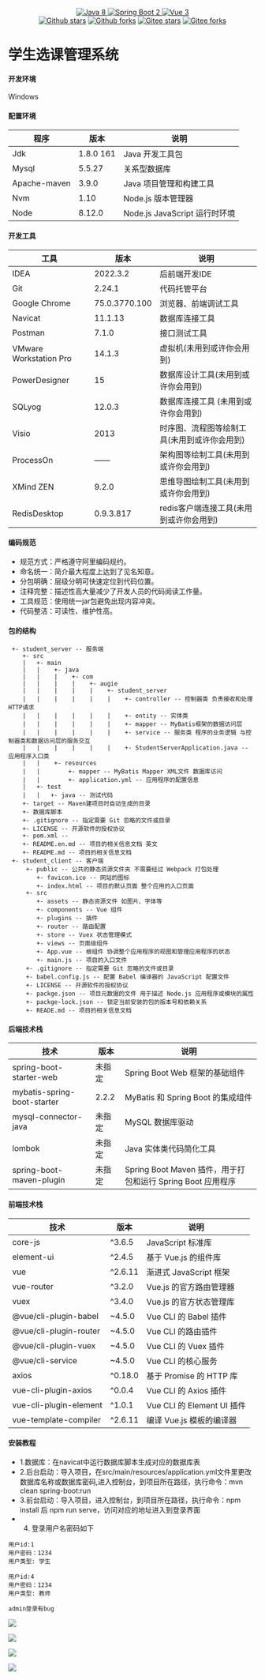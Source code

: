 
<p align="center"><a href='https://docs.oracle.com/en/java/javase/8'><img alt="Java 8" src="readme/Java8.png">
</a>
    <a href='https://docs.spring.io/spring-boot/docs/2.6.2-SNAPSHOT/reference/html'>
<img alt="Spring Boot 2" src="https://img.shields.io/badge/Spring%20Boot%202-%23000000.svg?logo=springboot">
</a>
    <a href='https://staging-cn.vuejs.org'>
<img alt="Vue 3" src="https://img.shields.io/badge/Vue%202%20-%232b3847.svg?logo=vue.js">
</a><br/>
    <a href='#'><img alt="Github stars" src="https://img.shields.io/github/stars/201206030/novel?logo=github"></a>
    <a href='#'><img alt="Github forks" src="https://img.shields.io/github/forks/201206030/novel?logo=github"></a>
    <a href='#'><img alt="Gitee stars" src="https://gitee.com/novel_dev_team/novel/badge/star.svg?theme=gitee"></a>
    <a href='#'><img alt="Gitee forks" src="https://gitee.com/novel_dev_team/novel/badge/fork.svg?theme=gitee"></a>
</p>

# 学生选课管理系统

#### 开发环境
Windows

#### 配置环境

| 程序           | 版本        | 说明                       |
|--------------|-----------|--------------------------|
| Jdk          | 1.8.0 161 | Java 开发工具包               |
| Mysql        | 5.5.27    | 关系型数据库                   |
| Apache-maven | 3.9.0     | Java 项目管理和构建工具           |
| Nvm          | 1.10      | Node.js 版本管理器            |
| Node         | 8.12.0    | Node.js JavaScript 运行时环境 |

#### 开发工具

| 工具                       | 版本            | 说明                      |
|--------------------------|---------------|-------------------------|
| IDEA                     | 2022.3.2      | 后前端开发IDE                |
| Git                      | 2.24.1        | 代码托管平台                  |
| Google   Chrome          | 75.0.3770.100 | 浏览器、前端调试工具              |
| Navicat                  | 11.1.13       | 数据库连接工具                 |
| Postman                  | 7.1.0         | 接口测试工具                  |
| VMware   Workstation Pro | 14.1.3        | 虚拟机(未用到或许你会用到)          |
| PowerDesigner            | 15            | 数据库设计工具(未用到或许你会用到)      |
| SQLyog                   | 12.0.3        | 数据库连接工具 (未用到或许你会用到)     |
| Visio                    | 2013          | 时序图、流程图等绘制工具(未用到或许你会用到) |
| ProcessOn                | ——            | 架构图等绘制工具(未用到或许你会用到)     |
| XMind   ZEN              | 9.2.0         | 思维导图绘制工具(未用到或许你会用到)     |
| RedisDesktop             | 0.9.3.817     | redis客户端连接工具(未用到或许你会用到) |

#### 编码规范

- 规范方式：严格遵守阿里编码规约。
- 命名统一：简介最大程度上达到了见名知意。
- 分包明确：层级分明可快速定位到代码位置。
- 注释完整：描述性高大量减少了开发人员的代码阅读工作量。
- 工具规范：使用统一jar包避免出现内容冲突。
- 代码整洁：可读性、维护性高。

#### 包的结构
```
 +- student_server -- 服务端
    +- src
    |   +- main
    |   |    +- java
    |   |    |    +- com
    |   |    |    |    +- augie
    |   |    |    |    |    +- student_server
    |   |    |    |    |    |    +- controller -- 控制器类 负责接收和处理HTTP请求
    |   |    |    |    |    |    +- entity -- 实体类
    |   |    |    |    |    |    +- mapper -- MyBatis框架的数据访问层
    |   |    |    |    |    |    +- service -- 服务类 程序的业务逻辑 与控制器类和数据访问层的服务交互
    |   |    |    |    |    |    +- StudentServerApplication.java -- 应用程序入口类
    |   |    +- resources
    |   |        +- mapper -- MyBatis Mapper XML文件 数据库访问
    |   |        +- application.yml -- 应用程序的配置信息
    |   +- test
    |  	|	+- java -- 测试代码
    +- target -- Maven建项目时自动生成的目录
    +- 数据库脚本
    +- .gitignore -- 指定需要 Git 忽略的文件或目录
    +- LICENSE -- 开源软件的授权协议
    +- pom.xml -- 
    +- README.en.md -- 项目的相关信息文档 英文
    +- README.md -- 项目的相关信息文档
 +- student_client -- 客户端
     +- public -- 公共的静态资源文件夹 不需要经过 Webpack 打包处理
        +- favicon.ico -- 网站的图标
        +- index.html -- 项目的默认页面 整个应用的入口页面
     +- src
        +- assets -- 静态资源文件 如图片、字体等
        +- components -- Vue 组件
        +- plugins -- 插件
        +- router -- 路由配置
        +- store -- Vuex 状态管理模式
        +- views -- 页面级组件
        +- App.vue -- 根组件 协调整个应用程序的视图和管理应用程序的状态
        +- main.js -- 项目的入口文件
     +- .gitignore -- 指定需要 Git 忽略的文件或目录
     +- babel.config.js -- 配置 Babel 编译器的 JavaScript 配置文件
     +- LICENSE -- 开源软件的授权协议
     +- packge.json -- 项目元数据的文件 用于描述 Node.js 应用程序或模块的属性
     +- packge-lock.json -- 锁定当前安装的包的版本号和依赖关系
     +- READE.md -- 项目的相关信息文档
```
#### 后端技术栈

| 技术                          | 版本    | 说明                                            |
|-----------------------------|-------|-----------------------------------------------|
| spring-boot-starter-web     | 未指定   | Spring Boot Web 框架的基础组件                       |
| mybatis-spring-boot-starter | 2.2.2 | MyBatis 和 Spring Boot 的集成组件                   |
| mysql-connector-java        | 未指定   | MySQL 数据库驱动                                   |
| lombok                      | 未指定   | Java 实体类代码简化工具                                |
| spring-boot-maven-plugin    | 未指定   | Spring Boot Maven 插件，用于打包和运行 Spring Boot 应用程序 |
#### 前端技术栈

| 技术                     | 版本      | 说明                      |
|------------------------|---------|-------------------------|
| core-js                | ^3.6.5  | JavaScript 标准库          |
| element-ui             | ^2.4.5  | 基于 Vue.js 的组件库          |
| vue                    | ^2.6.11 | 渐进式 JavaScript 框架       |
| vue-router             | ^3.2.0  | Vue.js 的官方路由管理器         |
| vuex                   | ^3.4.0  | Vue.js 的官方状态管理库         |
| @vue/cli-plugin-babel  | ~4.5.0  | Vue CLI 的 Babel 插件      |
| @vue/cli-plugin-router | ~4.5.0  | Vue CLI 的路由插件           |
| @vue/cli-plugin-vuex   | ~4.5.0  | Vue CLI 的 Vuex 插件       |
| @vue/cli-service       | ~4.5.0  | Vue CLI 的核心服务           |
| axios                  | ^0.18.0 | 基于 Promise 的 HTTP 库     |
| vue-cli-plugin-axios   | ^0.0.4  | Vue CLI 的 Axios 插件      |
| vue-cli-plugin-element | ^1.0.1  | Vue CLI 的 Element UI 插件 |
| vue-template-compiler  | ^2.6.11 | 编译 Vue.js 模板的编译器        |

#### 安装教程
- 1.数据库：在navicat中运行数据库脚本生成对应的数据库表
- 2.后台启动：导入项目，在src/main/resources/application.yml文件里更改数据库名称或数据库密码,进入控制台，到项目所在路径，执行命令：mvn clean spring-boot:run
- 3.前台启动：导入项目，进入控制台，到项目所在路径，执行命令：npm install 后 npm run serve，访问对应的地址进入到登录界面
- 4. 登录用户名密码如下

```
用户id:1
用户密码：1234
用户类型: 学生

用户id:4
用户密码：1234
用户类型: 教师

admin登录有bug
```

![](readme/sb-1.png)

![](readme/sb-2.png)

![](readme/vue-1.png)

![](readme/vue-2.png)